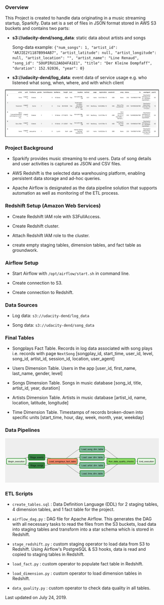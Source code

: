 ### Overview

This Project is created to handle data originating in a music streaming startup, Sparkify. Data set is a set of files in JSON format stored in AWS S3 buckets and contains two parts:

* **s3://udacity-dend/song\_data**: static data about artists and songs

  Song-data example:
  `{"num_songs": 1, "artist_id": "ARJIE2Y1187B994AB7", "artist_latitude": null, "artist_longitude": null, "artist_location": "", "artist_name": "Line Renaud", "song_id": "SOUPIRU12A6D4FA1E1", "title": "Der Kleine Dompfaff", "duration": 152.92036, "year": 0}`

* **s3://udacity-dend/log\_data**: event data of service usage e.g. who listened what song, when, where, and with which client

![Log-data example][image-1]

### Project Background

* Sparkify provides music streaming to end users. Data of song details and user activities is captured as JSON and CSV files.

* AWS Redshift is the selected data warehousing platform, enabling persistent data storage and ad-hoc queries.

* Apache Airflow is designated as the data pipeline solution that supports automation as well as monitoring of the ETL process.


### Redshift Setup (Amazon Web Services)
 
* Create Redshift IAM role with S3FullAccess.

* Create Redshift cluster.

* Attach Redshift IAM role to the cluster.

* create empty staging tables, dimension tables, and fact table as groundwork.


### Airflow Setup

* Start Airflow with `/opt/airflow/start.sh` in command line.

* Create connection to S3.

* Create connection to Redshift.


### Data Sources

* Log data: `s3://udacity-dend/log_data`

* Song data: `s3://udacity-dend/song_data`


### Final Tables

* Songplays Fact Table. Records in log data associated with song plays i.e. records with page `NextSong` [songplay\_id, start\_time, user\_id, level, song\_id, artist\_id, session\_id, location, user\_agent]

* Users Dimension Table. Users in the app [user\_id, first\_name, last\_name, gender, level]

* Songs Dimension Table. Songs in music database [song\_id, title, artist\_id, year, duration]

* Artists Dimension Table. Artists in music database [artist\_id, name, location, latitude, longitude]

* Time Dimension Table. Timestamps of records broken-down into specific units [start\_time, hour, day, week, month, year, weekday]

### Data Pipelines

![Log-data example][image-2]

### ETL Scripts

* `create_tables.sql` : Data Definition Language (DDL) for 2 staging tables, 4 dimension tables, and 1 fact table for the project.

* `airflow_dag.py` : DAG file for Apache Airflow. This generates the DAG with all necessary tasks to read the files from the S3 buckets, load data into staging tables and transform into a star schema which is stored in Redshift.

* `stage_redshift.py` : custom staging operator to load data from S3 to Redshift. Using Airflow's PostgreSQL & S3 hooks, data is read and copied to staging tables in Redshift.

* `load_fact.py` : custom operator to populate fact table in Redshift.

* `load_dimension.py` : custom operator to load dimension tables in Redshift.

* `data_quality.py` : custom operator to check data quality in all tables. 


[image-1]:	./DEND-Airflow-logdata.png
[image-2]:	./flow-dag.png

Last updated on July 24, 2019.